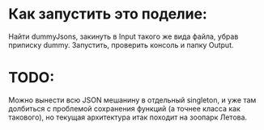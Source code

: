 # Как запустить это поделие:
Найти dummyJsons, закинуть в Input такого же вида файла, убрав приписку dummy.
Запустить, проверить консоль и папку Output.

# TODO:
Можно вынести всю JSON мешанину в отдельный singleton, и уже там долбиться с проблемой сохранения функций (а точнее класса как такового),
но текущая архитектура итак походит на зоопарк Летова.
